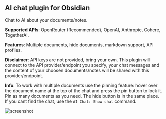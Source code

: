 ## AI chat plugin for Obsidian

Chat to AI about your documents/notes.

**Supported APIs**: OpenRouter (Recommended), OpenAI, Anthropic, Cohere, TogetherAI.

**Features**: Multiple documents, hide documents, markdown support, API profiles.

**Disclaimer**: API keys are not provided, bring your own. This plugin will connect to the API provider/endpoint you specify, your chat messages and the content of your choosen documents/notes will be shared with this provider/endpoint.

**Info**: To work with multiple documents use the pinning feature: hover over the document name at the top of the chat and press the pin button to lock it. Pin as many documents as you need. The hide button is in the same place. If you cant find the chat, use the `AI Chat: Show chat` command.

![screenshot](https://github.com/arenasys/obsidian-ai-chat/assets/79061310/a51cc354-18c0-4b27-9927-6f858456d64e)
